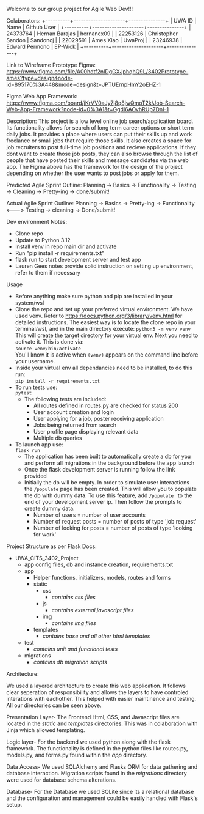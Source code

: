 Welcome to our group project for Agile Web Dev!!!

Colaborators:
+----------+---------------------+---------------+
|  UWA ID  | Name                | Github User   |
+----------+---------------------+---------------+
| 24373764 | Hernan Barajas      | hernancx09    | 
| 22253126 | Christopher Sandon  | Sandoncj      |
| 22029591 | Ames Xiao           | UwaProj       |
| 23246938 | Edward Permono      | EP-Wick       |
+----------+---------------------+---------------+

Link to Wireframe Prototype Figma: https://www.figma.com/file/A00hdtf2nIDgGXJphqhQ9L/3402Prototype-ames?type=design&node-id=895170%3A448&mode=design&t=JPTUErnpHmY2oEHZ-1

Figma Web App Framework: https://www.figma.com/board/jKrVV0aJy7j8q8jwQmoT2k/Job-Search-Web-App-Framework?node-id=0%3A1&t=GgdI6AOvhRUp7DnI-1

Description:
  This project is a low level online job search/application board. Its functionality allows for search of long term 
  career options or short term daily jobs. It provides a place where users can put their skills up and work freelance 
  or small jobs that require those skills. It also creates a space for job recruiters to post full-time job positions 
  and recieve applications. If they dont want to create those job posts, they can also browse through the list of 
  people that have posted their skills and message candidates via the web app. The Figma above has the framework for 
  the design of the project depending on whether the user wants to post jobs or apply for them.

Predicted Agile Sprint Outline:
Planning -> Basics -> Functionality -> Testing -> Cleaning -> Pretty-ing -> done/submit!

Actual Agile Sprint Outline:
Planning -> Basics -> Pretty-ing -> Functionality <---> Testing -> cleaning -> Done/submit!

Dev environment Notes:
* Clone repo
* Update to Python 3.12
* Install venv in repo main dir and activate
* Run "pip install -r requirements.txt"
* flask run to start development server and test app
* Lauren Gees notes provide solid instruction on setting up environment, refer to them if necessary

Usage  
* Before anything make sure python and pip are installed in your system/wsl
* Clone the repo and set up your preferred virtual environment. We have used venv. Refer to https://docs.python.org/3/library/venv.html for detailed instructions. The easiest way is to locate the clone repo in your terminal/wsl, and in the main directory execute:
``` python3 -m venv venv ```  
This will create the target directory for your virtual env. Next you need to activate it. This is done via:  
``` source venv/bin/activate ```  
You'll know it is active when ``` (venv) ``` appears on the command line before your username.
* Inside your virtual env all dependancies need to be installed, to do this run:  
``` pip install -r requirements.txt ```  
* To run tests use:  
``` pytest ```  
  * The following tests are included:
    * All routes defined in routes.py are checked for status 200
    * User account creation and login
    * User applying for a job, poster receiving application
    * Jobs being returned from search
    * User profile page displaying relevant data
    * Multiple db queries
* To launch app use:  
``` flask run ```  
  * The application has been built to automatically create a db for you and perform all migrations in the background before the app launch
  * Once the flask development server is running follow the link provided
  * Initially the db will be empty. In order to simulate user interactions the ``` /populate ``` page has been created. This will allow you to populate the db with dummy data. To use this feature, add ```/populate ``` to the end of your development server ip. Then follow the prompts to create dummy data.
    * Number of users = number of user accounts
    * Number of request posts = number of posts of type 'job request'
    * Number of looking for posts = number of posts of type 'looking for work'  


Project Structure as per Flask Docs:
* UWA_CITS_3402_Project
    * app config files, db and instance creation, requirements.txt
    * app
      * Helper functions, initializers, models, routes and forms
      * static
        * css
            * *contains css files*
        * js
          * *contains external javascript files*
        * img
          * *contains img files*
      * templates
        * *contains base and all other html templates*
    * test
      * *contains unit and functional tests*
    * migrations
      * *contains db migration scripts*

Architecture:

  We used a layered architecture to create this web application. It follows clear seperation of responsibility and allows 
  the layers to have controled interations with eachother. This helped with easier maintinence and testing. 
  All our directories can be seen above.

  Presentation Layer- The Frontend Html, CSS, and Javascript files are located in the *static* and *templates* directories. 
  This was in colaboration with Jinja which allowed templating.

  Logic layer- For the backend we used python along with the flask framework. The functionality is defined in the python 
  files like routes.py, models.py, and forms.py found within the *app* directory.

  Data Access- We used SQLAlchemy and Flasks ORM for data gathering and database interaction. Migration scripts found in 
  the *migrations* directory were used for database schema alterations.

  Database- For the Database we used SQLite since its a relational database and the configuration and management could be 
  easily handled with Flask's setup.
